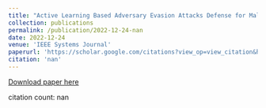 ```yaml
---
title: "Active Learning Based Adversary Evasion Attacks Defense for Malwares in the Internet of Things"
collection: publications
permalink: /publication/2022-12-24-nan
date: 2022-12-24
venue: 'IEEE Systems Journal'
paperurl: 'https://scholar.google.com/citations?view_op=view_citation&hl=en&user=CCckbEUAAAAJ&cstart=20&pagesize=80&citation_for_view=CCckbEUAAAAJ:Bg7qf7VwUHIC'
citation: 'nan'
---
```

[Download paper here](https://scholar.google.com/citations?view_op=view_citation&hl=en&user=CCckbEUAAAAJ&cstart=20&pagesize=80&citation_for_view=CCckbEUAAAAJ:Bg7qf7VwUHIC)

citation count: nan